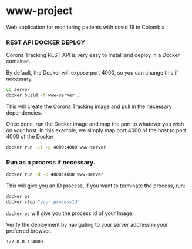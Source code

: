 # www-project
Web application for monitoring patients with covid 19 in Colombia


### REST API DOCKER DEPLOY
Corona Tracking REST API is very easy to install and deploy in a Docker container.

By default, the Docker will expose port 4000, so you can change this if necessary.

```sh
cd server
docker build -t www-server .
```
This will create the Corona Tracking image and pull in the necessary dependencies.

Once done, run the Docker image and map the port to whatever you wish on your host. In this example, we simply map port 4000 of the host to port 4000 of the Docker

```sh
docker run -it -p 4000:4000 www-server
```

### Run as a process if necessary.

```sh
docker run -d -p 4000:4000 www-server
```
This will give you an ID process, if you want to terminate the process, run:

```sh
docker ps
docker stop "your processId"
```
`docker ps` will give you the process id of your Image.


Verify the deployment by navigating to your server address in your preferred browser.

```sh
127.0.0.1:4000
```
